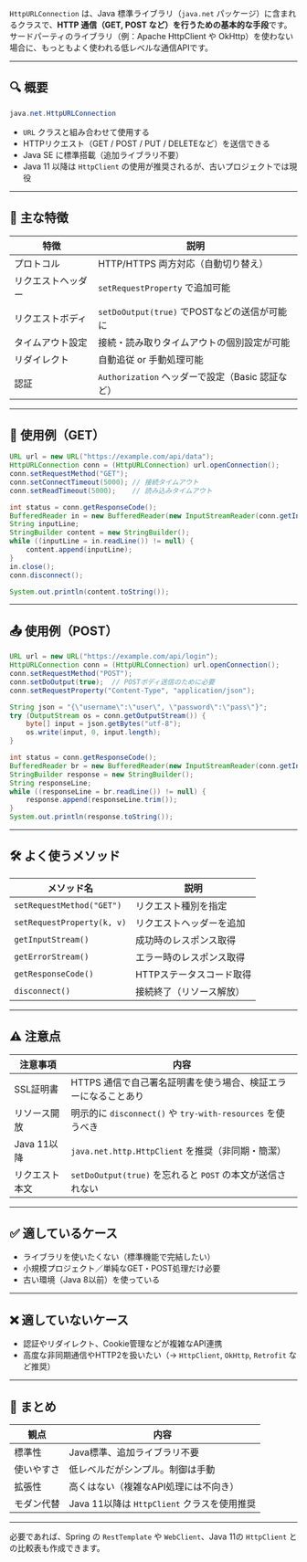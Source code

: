 `HttpURLConnection` は、Java 標準ライブラリ（`java.net` パッケージ）に含まれるクラスで、**HTTP 通信（GET, POST など）を行うための基本的な手段**です。サードパーティのライブラリ（例：Apache HttpClient や OkHttp）を使わない場合に、もっともよく使われる低レベルな通信APIです。

---

## 🔍 概要

```java
java.net.HttpURLConnection
```

* `URL` クラスと組み合わせて使用する
* HTTPリクエスト（GET / POST / PUT / DELETEなど）を送信できる
* Java SE に標準搭載（追加ライブラリ不要）
* Java 11 以降は `HttpClient` の使用が推奨されるが、古いプロジェクトでは現役

---

## 🧱 主な特徴

| 特徴        | 説明                                  |
| --------- | ----------------------------------- |
| プロトコル     | HTTP/HTTPS 両方対応（自動切り替え）             |
| リクエストヘッダー | `setRequestProperty` で追加可能          |
| リクエストボディ  | `setDoOutput(true)` でPOSTなどの送信が可能に  |
| タイムアウト設定  | 接続・読み取りタイムアウトの個別設定が可能               |
| リダイレクト    | 自動追従 or 手動処理可能                      |
| 認証        | `Authorization` ヘッダーで設定（Basic 認証など） |

---

## 🧪 使用例（GET）

```java
URL url = new URL("https://example.com/api/data");
HttpURLConnection conn = (HttpURLConnection) url.openConnection();
conn.setRequestMethod("GET");
conn.setConnectTimeout(5000); // 接続タイムアウト
conn.setReadTimeout(5000);    // 読み込みタイムアウト

int status = conn.getResponseCode();
BufferedReader in = new BufferedReader(new InputStreamReader(conn.getInputStream()));
String inputLine;
StringBuilder content = new StringBuilder();
while ((inputLine = in.readLine()) != null) {
    content.append(inputLine);
}
in.close();
conn.disconnect();

System.out.println(content.toString());
```

---

## 📤 使用例（POST）

```java
URL url = new URL("https://example.com/api/login");
HttpURLConnection conn = (HttpURLConnection) url.openConnection();
conn.setRequestMethod("POST");
conn.setDoOutput(true);  // POSTボディ送信のために必要
conn.setRequestProperty("Content-Type", "application/json");

String json = "{\"username\":\"user\", \"password\":\"pass\"}";
try (OutputStream os = conn.getOutputStream()) {
    byte[] input = json.getBytes("utf-8");
    os.write(input, 0, input.length);
}

int status = conn.getResponseCode();
BufferedReader br = new BufferedReader(new InputStreamReader(conn.getInputStream(), "utf-8"));
StringBuilder response = new StringBuilder();
String responseLine;
while ((responseLine = br.readLine()) != null) {
    response.append(responseLine.trim());
}
System.out.println(response.toString());
```

---

## 🛠 よく使うメソッド

| メソッド名                      | 説明             |
| -------------------------- | -------------- |
| `setRequestMethod("GET")`  | リクエスト種別を指定     |
| `setRequestProperty(k, v)` | リクエストヘッダーを追加   |
| `getInputStream()`         | 成功時のレスポンス取得    |
| `getErrorStream()`         | エラー時のレスポンス取得   |
| `getResponseCode()`        | HTTPステータスコード取得 |
| `disconnect()`             | 接続終了（リソース解放）   |

---

## ⚠️ 注意点

| 注意事項      | 内容                                               |
| --------- | ------------------------------------------------ |
| SSL証明書    | HTTPS 通信で自己署名証明書を使う場合、検証エラーになることあり               |
| リソース開放    | 明示的に `disconnect()` や `try-with-resources` を使うべき |
| Java 11以降 | `java.net.http.HttpClient` を推奨（非同期・簡潔）           |
| リクエスト本文   | `setDoOutput(true)` を忘れると `POST` の本文が送信されない      |

---

## ✅ 適しているケース

* ライブラリを使いたくない（標準機能で完結したい）
* 小規模プロジェクト／単純なGET・POST処理だけ必要
* 古い環境（Java 8以前）を使っている

---

## ❌ 適していないケース

* 認証やリダイレクト、Cookie管理などが複雑なAPI連携
* 高度な非同期通信やHTTP2を扱いたい（→ `HttpClient`, `OkHttp`, `Retrofit` など推奨）

---

## 📎 まとめ

| 観点    | 内容                               |
| ----- | -------------------------------- |
| 標準性   | Java標準、追加ライブラリ不要                 |
| 使いやすさ | 低レベルだがシンプル。制御は手動                 |
| 拡張性   | 高くはない（複雑なAPI処理には不向き）             |
| モダン代替 | Java 11以降は `HttpClient` クラスを使用推奨 |

---

必要であれば、Spring の `RestTemplate` や `WebClient`、Java 11の `HttpClient` との比較表も作成できます。
